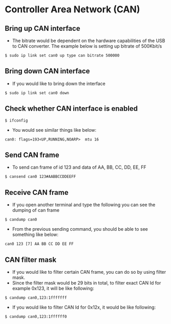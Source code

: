 # Controller Area Network (CAN)

## Bring up CAN interface

- The bitrate would be dependent on the hardware capabilities of the USB to CAN converter. The example below is setting up bitrate of 500Kbit/s
  
```
$ sudo ip link set can0 up type can bitrate 500000
```

## Bring down CAN interface

- If you would like to bring down the interface
  
```
$ sudo ip link set can0 down
```

## Check whether CAN interface is enabled

```
$ ifconfig
```

- You would see similar things like below:
  
```
can0: flags=193<UP,RUNNING,NOARP>  mtu 16
```

## Send CAN frame

- To send can frame of id 123 and data of AA, BB, CC, DD, EE, FF 

```
$ cansend can0 123#AABBCCDDEEFF
```

## Receive CAN frame

- If you open another terminal and type the following you can see the dumping of can frame

```
$ candump can0
```

- From the previous sending command, you should be able to see something like below:

```
can0 123 [7] AA BB CC DD EE FF
```

## CAN filter mask 

- If you would like to filter certain CAN frame, you can do so by using filter mask. 
- Since the filter mask would be 29 bits in total, to filter exact CAN Id for example 0x123, it will be like following:

```
$ candump can0,123:1fffffff
```

- If you would like to filter CAN Id for 0x12x, it would be like following:

```
$ candump can0,123:1ffffff0
```

